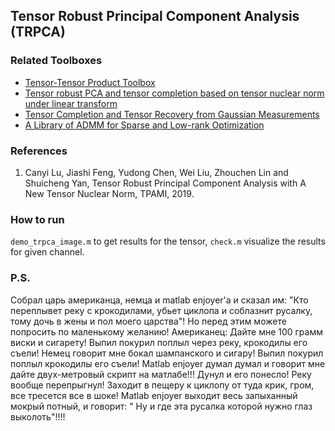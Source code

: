 ## Tensor Robust Principal Component Analysis (TRPCA)

### Related Toolboxes
<ul>
  <li> <a href="https://github.com/canyilu/tproduct" class="textlink">Tensor-Tensor Product Toolbox</a></li> 
  <li> <a href="https://github.com/canyilu/Tensor-robust-PCA-and-tensor-completion-under-linear-transform" class="textlink">Tensor robust PCA and tensor completion based on tensor nuclear norm under linear transform</a></li>
  <li> <a href="https://github.com/canyilu/tensor-completion-tensor-recovery" class="textlink">Tensor Completion and Tensor Recovery from Gaussian Measurements</a></li>       
  <li> <a href="https://github.com/canyilu/LibADMM" class="textlink">A Library of ADMM for Sparse and Low-rank Optimization </a></li>
</ul>


### References
<ol>
<li> Canyi Lu, Jiashi Feng, Yudong Chen, Wei Liu, Zhouchen Lin and Shuicheng Yan, Tensor Robust Principal Component Analysis with A New Tensor Nuclear Norm, TPAMI, 2019.
</ol>


### How to run
`demo_trpca_image.m` to get results for the tensor, `check.m` visualize the results for given channel.

### P.S.
Собрал царь американца, немца и matlab enjoyer'a и сказал им: "Кто переплывет реку с крокодилами, убьет циклопа и соблазнит русалку, тому дочь в жены и пол моего царства"!
Но перед этим можете попросить по маленькому желанию!
Американец: Дайте мне 100 грамм виски и сигарету!
Выпил покурил поплыл через реку, крокодилы его съели!
Немец говорит мне бокал шампанского и сигару!
Выпил покурил поплыл крокодилы его съели!
Matlab enjoyer думал думал и говорит мне дайте двух-метровый скрипт на матлабе!!!
Дунул и его понесло!
Реку вообще перепрыгнул!
Заходит в пещеру к циклопу от туда крик, гром, все тресется все в шоке!
Matlab enjoyer выходит весь запыханный мокрый потный, и говорит: " Ну и где эта русалка которой нужно глаз выколоть"!!!!
